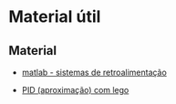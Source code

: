 # Material útil

## Material

- [matlab - sistemas de retroalimentação](https://www.mathworks.com/videos/control-systems-in-practice-part-3-what-is-feedforward-control-1535712796292.html)

- [PID (aproximação) com lego](https://www.youtube.com/watch?v=AMBWV_HGYj4)